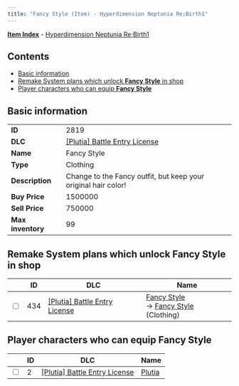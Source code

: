 ```yaml
---
title: "Fancy Style (Item) - Hyperdimension Neptunia Re;Birth1"
---
```


[**Item Index**](/neptunia/rb1/item/index.html) - [Hyperdimension Neptunia Re;Birth1](/neptunia/rb1)

## Contents

- [Basic information](#basic-information)
- [Remake System plans which unlock **Fancy Style** in shop](#remake-system-plans-which-unlock-fancy-style-in-shop)
- [Player characters who can equip **Fancy Style**](#player-characters-who-can-equip-fancy-style)

## Basic information

|   |   |
| -- | -- |
| **ID** | 2819 |
| **DLC** | [[Plutia] Battle Entry License](/neptunia/rb1/dlc/7-plutia.html) |
| **Name** | Fancy Style |
| **Type** | Clothing |
| **Description** | Change to the Fancy outfit, but keep your original hair color! |
| **Buy Price** | 1500000 |
| **Sell Price** | 750000 |
| **Max inventory** | 99 |

## Remake System plans which unlock **Fancy Style** in shop

|    | ID | DLC | Name |
| -- | -- | --- | ---- |
| <input type="checkbox" id="rb1-remake-7-434" class="trackbox" /> | 434 | [[Plutia] Battle Entry License](/neptunia/rb1/dlc/7-plutia.html) | [Fancy Style](/neptunia/rb1/remake/7-434-fancy-style.html)<br />→ [Fancy Style](/neptunia/rb1/item/7-2819-fancy-style.html) (Clothing) |

## Player characters who can equip **Fancy Style**

|    | ID | DLC | Name |
| -- | -- | --- | ---- |
| <input type="checkbox" id="rb1-player-7-2" class="trackbox" /> | 2 | [[Plutia] Battle Entry License](/neptunia/rb1/dlc/7-plutia.html) | [Plutia](/neptunia/rb1/player/7-2-plutia.html) |